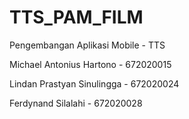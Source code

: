 # TTS_PAM_FILM
Pengembangan Aplikasi Mobile - TTS



Michael Antonius Hartono - 672020015

Lindan Prastyan Sinulingga - 672020024

Ferdynand Silalahi - 672020028
